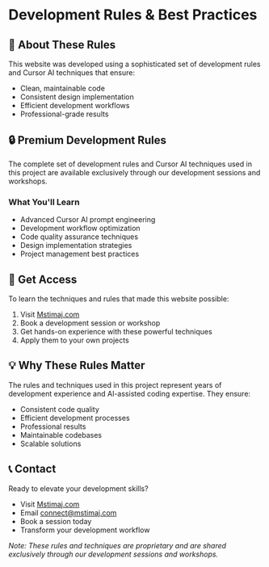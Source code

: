 # Development Rules & Best Practices

## 🎯 About These Rules

This website was developed using a sophisticated set of development rules and Cursor AI techniques that ensure:
- Clean, maintainable code
- Consistent design implementation
- Efficient development workflows
- Professional-grade results

## 🔒 Premium Development Rules

The complete set of development rules and Cursor AI techniques used in this project are available exclusively through our development sessions and workshops.

### What You'll Learn
- Advanced Cursor AI prompt engineering
- Development workflow optimization
- Code quality assurance techniques
- Design implementation strategies
- Project management best practices

## 🚀 Get Access

To learn the techniques and rules that made this website possible:

1. Visit [Mstimaj.com](https://mstimaj.com)
2. Book a development session or workshop
3. Get hands-on experience with these powerful techniques
4. Apply them to your own projects

## 💡 Why These Rules Matter

The rules and techniques used in this project represent years of development experience and AI-assisted coding expertise. They ensure:
- Consistent code quality
- Efficient development processes
- Professional results
- Maintainable codebases
- Scalable solutions

## 📞 Contact

Ready to elevate your development skills?
- Visit [Mstimaj.com](https://mstimaj.com)
- Email connect@mstimaj.com
- Book a session today
- Transform your development workflow

*Note: These rules and techniques are proprietary and are shared exclusively through our development sessions and workshops.* 
